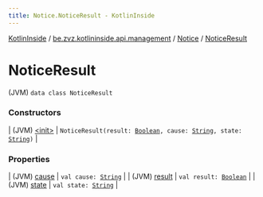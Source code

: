 ```yaml
---
title: Notice.NoticeResult - KotlinInside
---
```


[KotlinInside](../../../index.html) / [be.zvz.kotlininside.api.management](../../index.html) / [Notice](../index.html) / [NoticeResult](./index.html)

# NoticeResult

(JVM) `data class NoticeResult`

### Constructors

| (JVM) [&lt;init&gt;](-init-.html) | `NoticeResult(result: `[`Boolean`](https://kotlinlang.org/api/latest/jvm/stdlib/kotlin/-boolean/index.html)`, cause: `[`String`](https://kotlinlang.org/api/latest/jvm/stdlib/kotlin/-string/index.html)`, state: `[`String`](https://kotlinlang.org/api/latest/jvm/stdlib/kotlin/-string/index.html)`)` |

### Properties

| (JVM) [cause](cause.html) | `val cause: `[`String`](https://kotlinlang.org/api/latest/jvm/stdlib/kotlin/-string/index.html) |
| (JVM) [result](result.html) | `val result: `[`Boolean`](https://kotlinlang.org/api/latest/jvm/stdlib/kotlin/-boolean/index.html) |
| (JVM) [state](state.html) | `val state: `[`String`](https://kotlinlang.org/api/latest/jvm/stdlib/kotlin/-string/index.html) |

